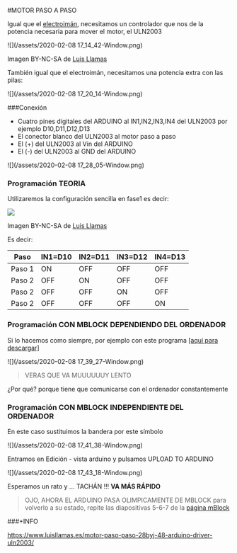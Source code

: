 #MOTOR PASO A PASO

Igual que el [electroimán](/electroiman.md), necesitamos un controlador que nos de la potencia necesaria para mover el motor, el ULN2003

![](/assets/2020-02-08 17_14_42-Window.png)

Imagen BY-NC-SA de [Luis Llamas](https://www.luisllamas.es/motor-paso-paso-28byj-48-arduino-driver-uln2003/)

También igual que el electroimán, necesitamos una potencia extra con las pilas:

![](/assets/2020-02-08 17_20_14-Window.png)

###Conexión

* Cuatro pines digitales del ARDUINO al IN1,IN2,IN3,IN4 del ULN2003 por ejemplo D10,D11,D12,D13
* El conector blanco del ULN2003 al motor paso a paso
* El (+) del ULN2003 al Vin del ARDUINO
* El (-) del ULN2003 al GND del ARDUINO 

![](/assets/2020-02-08 17_28_05-Window.png)

### Programación TEORIA

Utilizaremos la configuración sencilla en fase1 es decir:

![](https://www.luisllamas.es/wp-content/uploads/2016/08/arduino-motor-paso-paso-secuencia-1-fase.png)

Imagen BY-NC-SA de [Luis Llamas](https://www.luisllamas.es/motor-paso-paso-28byj-48-arduino-driver-uln2003/)

Es decir:

| Paso    | IN1=D10 | IN2=D11 |IN3=D12 |IN4=D13 |
|---------|---------|---------|--------|--------|
| Paso 1  | ON      | OFF     |OFF     |OFF     |
| Paso 2  | OFF     | ON      |OFF     |OFF     |
| Paso 2  | OFF     | OFF     |ON      |OFF     |
| Paso 2  | OFF     | OFF     |OFF     |ON      |

### Programación CON MBLOCK DEPENDIENDO DEL ORDENADOR

Si lo hacemos como siempre, por ejemplo con este programa [[aquí para descargar]](https://drive.google.com/open?id=1aO1BmKtqHHm8RV2XZ5uxg5UYhpRoeMJf)

![](/assets/2020-02-08 17_39_27-Window.png)

>VERAS QUE VA MUUUUUUY LENTO 

¿Por qué? porque tiene que comunicarse con el ordenador constantemente

### Programación CON MBLOCK INDEPENDIENTE DEL ORDENADOR

En este caso sustituimos la bandera por este símbolo

![](/assets/2020-02-08 17_41_38-Window.png)

Entramos en Edición - vista arduino y pulsamos UPLOAD TO ARDUINO

![](/assets/2020-02-08 17_43_18-Window.png)

Esperamos un rato y ... TACHÁN !!! **VA MÁS RÁPIDO**

>OJO, AHORA EL ARDUINO PASA OLIMPICAMENTE DE MBLOCK para volverlo a su estado, repite las diapositivas 5-6-7 de la [página mBlock](/chapter1.md)

###+INFO

https://www.luisllamas.es/motor-paso-paso-28byj-48-arduino-driver-uln2003/
















